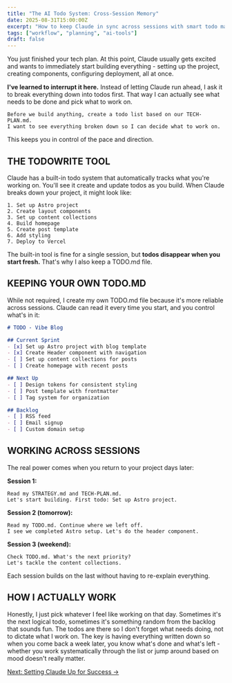 ```yaml
---
title: "The AI Todo System: Cross-Session Memory"
date: 2025-08-31T15:00:00Z
excerpt: "How to keep Claude in sync across sessions with smart todo management."
tags: ["workflow", "planning", "ai-tools"]
draft: false
---
```


You just finished your tech plan. At this point, Claude usually gets excited and wants to immediately start building everything - setting up the project, creating components, configuring deployment, all at once.

**I've learned to interrupt it here.** Instead of letting Claude run ahead, I ask it to break everything down into todos first. That way I can actually see what needs to be done and pick what to work on.

```
Before we build anything, create a todo list based on our TECH-PLAN.md. 
I want to see everything broken down so I can decide what to work on.
```

This keeps you in control of the pace and direction.

## THE TODOWRITE TOOL

Claude has a built-in todo system that automatically tracks what you're working on. You'll see it create and update todos as you build. When Claude breaks down your project, it might look like:

```
1. Set up Astro project
2. Create layout components
3. Set up content collections
4. Build homepage
5. Create post template
6. Add styling
7. Deploy to Vercel
```

The built-in tool is fine for a single session, but **todos disappear when you start fresh.** That's why I also keep a TODO.md file.

## KEEPING YOUR OWN TODO.MD

While not required, I create my own TODO.md file because it's more reliable across sessions. Claude can read it every time you start, and you control what's in it:

```markdown
# TODO - Vibe Blog

## Current Sprint
- [x] Set up Astro project with blog template
- [x] Create Header component with navigation
- [ ] Set up content collections for posts
- [ ] Create homepage with recent posts

## Next Up
- [ ] Design tokens for consistent styling
- [ ] Post template with frontmatter
- [ ] Tag system for organization

## Backlog
- [ ] RSS feed
- [ ] Email signup
- [ ] Custom domain setup
```

## WORKING ACROSS SESSIONS

The real power comes when you return to your project days later:

**Session 1:**
```
Read my STRATEGY.md and TECH-PLAN.md. 
Let's start building. First todo: Set up Astro project.
```

**Session 2 (tomorrow):**
```
Read my TODO.md. Continue where we left off.
I see we completed Astro setup. Let's do the header component.
```

**Session 3 (weekend):**
```
Check TODO.md. What's the next priority?
Let's tackle the content collections.
```

Each session builds on the last without having to re-explain everything.

## HOW I ACTUALLY WORK

Honestly, I just pick whatever I feel like working on that day. Sometimes it's the next logical todo, sometimes it's something random from the backlog that sounds fun. The todos are there so I don't forget what needs doing, not to dictate what I work on. The key is having everything written down so when you come back a week later, you know what's done and what's left - whether you work systematically through the list or jump around based on mood doesn't really matter.

[Next: Setting Claude Up for Success →](/posts/setting-claude-up-for-success)